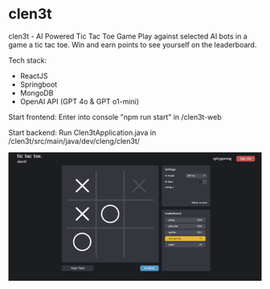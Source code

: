 # clen3t
clen3t - AI Powered Tic Tac Toe Game
Play against selected AI bots in a game a tic tac toe. Win and earn points to see yourself on the leaderboard.

Tech stack:
- ReactJS
- Springboot
- MongoDB
- OpenAI API (GPT 4o & GPT o1-mini)

Start frontend:
Enter into console "npm run start" in /clen3t-web

Start backend:
Run Clen3tApplication.java in /clen3t/src/main/java/dev/cleng/clen3t/

![game screenshot](https://raw.githubusercontent.com/clen678/clen3t/main/markdownImage.png)
